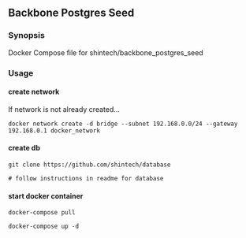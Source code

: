 ## Backbone Postgres Seed

### Synopsis

Docker Compose file for shintech/backbone_postgres_seed

### Usage

#### create network

If network is not already created...

    docker network create -d bridge --subnet 192.168.0.0/24 --gateway 192.168.0.1 docker_network
    
#### create db

    git clone https://github.com/shintech/database

    # follow instructions in readme for database
    
#### start docker container

    docker-compose pull
    
    docker-compose up -d